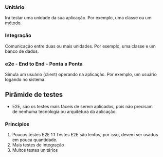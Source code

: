 ### Unitário
Irá testar uma unidade da sua aplicação. Por exemplo, uma classe ou um método.

### Integração
Comunicação entre duas ou mais unidades. Por exemplo, uma classe e um banco de dados.

### e2e - End to End - Ponta a Ponta
Simula um usuário (client) operando na aplicação. Por exemplo, um usuário logando no sistema.

## Pirâmide de testes
- E2E, são os testes mais fáceis de serem aplicados, pois não precisam de nenhuma tecnologia ou arquitetura da aplicação.

### Princípios
1. Poucos testes E2E
1.1 Testes E2E são lentos, por isso, devem ser usados em pouca quantidade.
2. Mais testes de integração
3. Muitos testes unitários